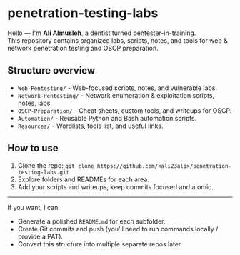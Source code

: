 # penetration-testing-labs

Hello — I'm **Ali Almusleh**, a dentist turned pentester-in-training.  
This repository contains organized labs, scripts, notes, and tools for web & network penetration testing and OSCP preparation.

## Structure overview
- `Web-Pentesting/` - Web-focused scripts, notes, and vulnerable labs.
- `Network-Pentesting/` - Network enumeration & exploitation scripts, notes, labs.
- `OSCP-Preparation/` - Cheat sheets, custom tools, and writeups for OSCP.
- `Automation/` - Reusable Python and Bash automation scripts.
- `Resources/` - Wordlists, tools list, and useful links.

## How to use
1. Clone the repo: `git clone https://github.com/<ali23ali>/penetration-testing-labs.git`
2. Explore folders and READMEs for each area.
3. Add your scripts and writeups, keep commits focused and atomic.

---

If you want, I can:
- Generate a polished `README.md` for each subfolder.
- Create Git commits and push (you'll need to run commands locally / provide a PAT).
- Convert this structure into multiple separate repos later.
